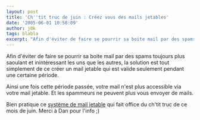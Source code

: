 ```yaml
---
layout: post
title: 'Ch''tit truc de juin : Créez vous des mails jetables'
date: '2005-06-01 10:58:09'
author: j0k
tags: blabla
excerpt: "Afin d'éviter de faire se pourrir sa boite mail par des spams toujours plus saoulant et inintéressant les uns que les autres, la solution est tout simplement de ce créer un mail jetable qui est valide seulement pendant une certaine période.     \nAinsi une fois cette période passée, votre mail n'est plus accessible via votre mail jetable. Et les spammeurs ne      …"
---
```


Afin d'éviter de faire se pourrir sa boite mail par des spams toujours plus saoulant et inintéressant les uns que les autres, la solution est tout simplement de ce créer un mail jetable qui est valide seulement pendant une certaine période.

Ainsi une fois cette période passée, votre mail n'est plus accessible via votre mail jetable. Et les spammeurs ne peuvent plus vous envoyer de mails.

Bien pratique ce [système de mail jetable](http://www.j0k3r.net/chtit-truc-creez-vous-un-email-jetable-28.html) qui fait office du ch'tit truc de ce mois de juin.   Merci à Dan pour l'info ;)
